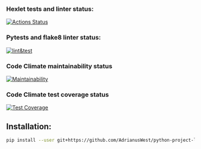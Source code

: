 ### Hexlet tests and linter status:
[![Actions Status](https://github.com/AdrianusWest/python-project-lvl3/workflows/hexlet-check/badge.svg)](https://github.com/AdrianusWest/python-project-lvl3/actions)

### Pytests and flake8 linter status:
[![lint&test](https://github.com/AdrianusWest/python-project-lvl3/actions/workflows/pyci.yml/badge.svg)](https://github.com/AdrianusWest/python-project-lvl3/actions/workflows/pyci.yml)

### Code Climate maintainability status
[![Maintainability](https://api.codeclimate.com/v1/badges/dfb6d31ac07046b9d970/maintainability)](https://codeclimate.com/github/AdrianusWest/python-project-lvl3/maintainability)

### Code Climate test coverage status
[![Test Coverage](https://api.codeclimate.com/v1/badges/dfb6d31ac07046b9d970/test_coverage)](https://codeclimate.com/github/AdrianusWest/python-project-lvl3/test_coverage)

## Installation:
```sh
pip install --user git+https://github.com/AdrianusWest/python-project-lvl3.git
```
